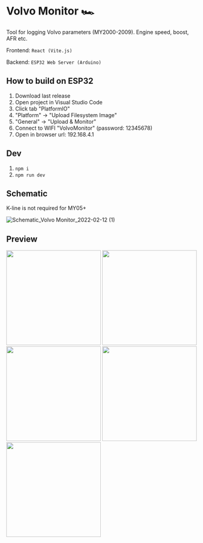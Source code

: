 # Volvo Monitor 🏎

Tool for logging Volvo parameters (MY2000-2009). Engine speed, boost, AFR etc.

Frontend: `React (Vite.js)`

Backend: `ESP32 Web Server (Arduino)` 

## How to build on ESP32

1. Download last release
2. Open project in Visual Studio Code
3. Click tab "PlatformIO"
4. "Platform" -> "Upload Filesystem Image"
5. "General" -> "Upload & Monitor"
6. Connect to WIFI "VolvoMonitor" (password: 12345678)
7. Open in browser url: 192.168.4.1

## Dev
1. `npm i`
2. `npm run dev`

## Schematic
K-line is not required for MY05+

![Schematic_Volvo Monitor_2022-02-12 (1)](https://user-images.githubusercontent.com/1611323/153964459-e9d2eece-6554-4847-b644-888bdb9f712f.png)

## Preview

<img src="https://user-images.githubusercontent.com/1611323/153965306-7a09cf9a-c20f-490b-9c80-7fc794b97af6.png" width="250"> <img src="https://user-images.githubusercontent.com/1611323/153965314-8ca268a8-b0d7-4fe2-9d6e-02418a195b8f.png" width="250">
<img src="https://user-images.githubusercontent.com/1611323/153965320-ae1f018a-8bbc-476f-941d-b3ccea25e641.png" width="250"> <img src="https://user-images.githubusercontent.com/1611323/153965330-17e55f13-17aa-4316-b6a6-de64e79e4bc5.png" width="250">
<img src="https://user-images.githubusercontent.com/1611323/153965297-3b067009-1b0f-48a7-9117-82291f7b9d5b.png" width="250"> 
